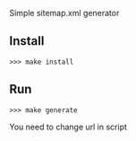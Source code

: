 Simple sitemap.xml generator

## Install
    >>> make install

## Run
    >>> make generate
You need to change url in script
